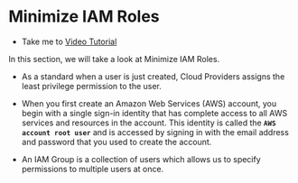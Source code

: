 # Minimize IAM Roles

  - Take me to [Video Tutorial](https://kodekloud.com/topic/minimize-iam-roles/)

In this section, we will take a look at Minimize IAM Roles.

  - As a standard when a user is just created, Cloud Providers  assigns the least privilege permission to the user.

  - When you first create an Amazon Web Services (AWS) account, you begin with a single sign-in identity that has complete access to all AWS services and resources in the account. This identity is called the **`AWS account root user`** and is accessed by signing in with the email address and password that you used to create the account.

  - An IAM Group is a collection of users which allows us to specify permissions to multiple users at once.


